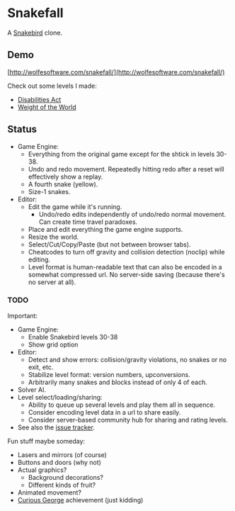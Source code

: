 # Snakefall

A [Snakebird](http://snakebird.noumenongames.com/) clone.

## Demo

[http://wolfesoftware.com/snakefall/](http://wolfesoftware.com/snakefall/)

Check out some levels I made:

* [Disabilities Act](http://wolfesoftware.com/snakefall/#level=3tFRIoTU&17&29?*z0*10*11*I0111000111*K03*z0*z0*R03*701*704*003*701*E0122*002211122*00221*401110*910111*z0*M0/s0?323&322&351/s1?43/s2?101&102&131&160&159&158&129&100/)
* [Weight of the World](http://wolfesoftware.com/snakefall/#level=3tFRIoTU&17&31?*z0*z0*z0*Q03*704*z0*H01*P0111*G03*20*11*203*E0*31*D0111000*51000111*60*H1*X0/b0?199&170&168&167&197&171&203&165&173&205&195&164&163&194&174&175&206&106&108&201/s0?408/s1?426/)

## Status

* Game Engine:
  * Everything from the original game except for the shtick in levels 30-38.
  * Undo and redo movement. Repeatedly hitting redo after a reset will effectively show a replay.
  * A fourth snake (yellow).
  * Size-1 snakes.
* Editor:
  * Edit the game while it's running.
    * Undo/redo edits independently of undo/redo normal movement. Can create time travel paradoxes.
  * Place and edit everything the game engine supports.
  * Resize the world.
  * Select/Cut/Copy/Paste (but not between browser tabs).
  * Cheatcodes to turn off gravity and collision detection (noclip) while editing.
  * Level format is human-readable text that can also be encoded in a somewhat compressed url. No server-side saving (because there's no server at all).

### TODO

Important:

* Game Engine:
  * Enable Snakebird levels 30-38
  * Show grid option
* Editor:
  * Detect and show errors: collision/gravity violations, no snakes or no exit, etc.
  * Stabilize level format: version numbers, upconversions.
  * Arbitrarily many snakes and blocks instead of only 4 of each.
* Solver AI.
* Level select/loading/sharing:
  * Ability to queue up several levels and play them all in sequence.
  * Consider encoding level data in a url to share easily.
  * Consider server-based community hub for sharing and rating levels.
* See also the [issue tracker](https://github.com/thejoshwolfe/snakefall/issues).

Fun stuff maybe someday:

 * Lasers and mirrors (of course)
 * Buttons and doors (why not)
 * Actual graphics?
   * Background decorations?
   * Different kinds of fruit?
 * Animated movement?
 * [Curious George](http://steamcommunity.com/stats/357300/achievements) achievement (just kidding)
